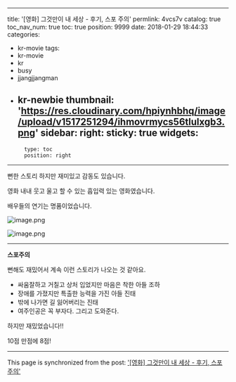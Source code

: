 
---
title: '[영화] 그것만이 내 세상 - 후기, 스포 주의'
permlink: 4vcs7v
catalog: true
toc_nav_num: true
toc: true
position: 9999
date: 2018-01-29 18:44:33
categories:
- kr-movie
tags:
- kr-movie
- kr
- busy
- jjangjjangman
- kr-newbie
thumbnail: 'https://res.cloudinary.com/hpiynhbhq/image/upload/v1517251294/ihmovrmycs56tlulxgb3.png'
sidebar:
    right:
        sticky: true
widgets:
    -
        type: toc
        position: right
---


뻔한 스토리
하지만 재미있고
감동도 있습니다.

영화 내내 웃고 울고 할 수 있는
흡입력 있는 영화였습니다.

배우들의 연기는 명품이었습니다.


![image.png](https://res.cloudinary.com/hpiynhbhq/image/upload/v1517251294/ihmovrmycs56tlulxgb3.png)

![image.png](https://res.cloudinary.com/hpiynhbhq/image/upload/v1517251318/la32xgsjlqvdybuvtxpd.png)


---
**스포주의**

뻔해도 재밌어서 계속 이런 스토리가 나오는 것 같아요.

- 싸움잘하고 거칠고 상처 입었지만 마음은 착한 아들 조하
- 장애를 가졌지만 특출한 능력을 가진 아들 진태
- 밖에 나가면 길 잃어버리는 진태
- 여주인공은 꼭 부자다. 그리고 도와준다.

하지만 재밌었습니다!!

10점 만점에 8점!

- - -

This page is synchronized from the post: ['[영화] 그것만이 내 세상 - 후기, 스포 주의'](https://steemit.com/@jacobyu/4vcs7v)
